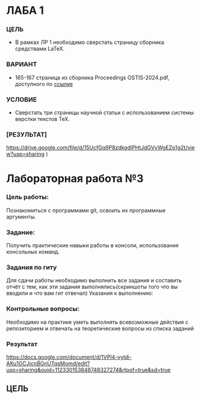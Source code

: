 # ЛАБА 1

### ЦЕЛЬ

- В рамках ЛР 1 необходимо сверстать страницу сборника средствами LaTeX.

### ВАРИАНТ

- 165-167 страница из сборника Proceedings OSTIS-2024.pdf, доступного по [ссылке](https://proc.ostis.net/proc/Proceedings%20OSTIS-2024.pdf)

### УСЛОВИЕ

- Сверстать три страницы научной статьи с использованием системы верстки текстов TeX.

### [РЕЗУЛЬТАТ]
https://drive.google.com/file/d/15UcfGq9P8zdkgdlPHtJdGVvWgEZp1g2t/view?usp=sharing
)

# Лабораторная работа №3
### Цель работы:
Познакомиться с программами git, освоить их программные аргументы.
### Задание:
Получить практические навыки работы в консоли, использования консольных команд.
### Задания по гиту
Для сдачи работы необходимо выполнить все задания и составить отчёт с тем, как эти задания выполнялись(скриншоты того что вы вводили и что вам гит отвечал)
Указания к выполнению:

### Контрольные вопросы:
Необходимо на практике уметь выполнять всевозможные действия с репозиторием и отвечать на теоретические вопросы из списка заданий
### Результат  
https://docs.google.com/document/d/1VPl4-vyldi-AKu1GCJjcnBGnUTqsMomd/edit?usp=sharing&ouid=112330153848748327274&rtpof=true&sd=true
## ЦЕЛЬ
